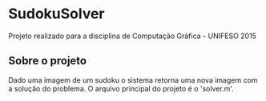 # SudokuSolver
Projeto realizado para a disciplina de Computação Gráfica - UNIFESO 2015

## Sobre o projeto
Dado uma imagem de um sudoku o sistema retorna uma nova imagem com a solução do problema.
O arquivo principal do projeto é o 'solver.m'. 